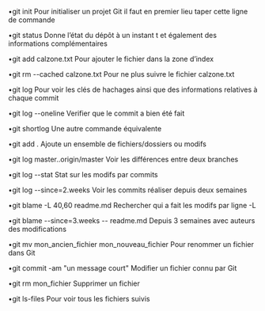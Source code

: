 •git init
Pour initialiser un projet Git il faut en premier lieu taper cette ligne de commande

•git status
Donne l’état du dépôt à un instant t et également des informations complémentaires

•git add calzone.txt
Pour ajouter le fichier dans la zone d’index

•git rm --cached calzone.txt
Pour ne plus suivre le fichier calzone.txt

•git log
Pour voir les clés de hachages ainsi que des informations relatives à chaque commit

•git log --oneline
Verifier que le commit a bien été fait

•git shortlog
Une autre commande équivalente

•git add .
Ajoute un ensemble de fichiers/dossiers ou modifs

•git log master..origin/master
Voir les différences entre deux branches

•git log --stat
Stat sur les modifs par commits

•git log --since=2.weeks
Voir les commits réaliser depuis deux semaines

•git blame -L 40,60 readme.md
Rechercher qui a fait les modifs par ligne -L

•git blame --since=3.weeks -- readme.md
Depuis 3 semaines avec auteurs des modifications

•git mv mon_ancien_fichier mon_nouveau_fichier
Pour renommer un fichier dans Git

•git commit -am "un message court"
Modifier un fichier connu par Git

•git rm mon_fichier
Supprimer un fichier

•git ls-files
Pour voir tous les fichiers suivis
